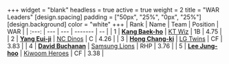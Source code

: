 +++
widget = "blank"
headless = true
active = true
weight = 2
title = "WAR Leaders"
[design.spacing]
padding = ["50px", "25%", "0px", "25%"]
[design.background]
color = "white"
+++
| Rank | Name | Team | Position | WAR |
| :---: | --- | --- | ------- | -- |
| 1 | [**Kang Baek-ho**](/players/11863) | [KT Wiz](/teams/KTWiz) | 1B | 4.75 |
| 2 | [**Yang Eui-ji**](/players/215) | [NC Dinos](/teams/NCDinos) | C | 4.26 |
| 3 | [**Hong Chang-ki**](/players/9805) | [LG Twins](/teams/LGTwins) | CF | 3.83 |
| 4 | [**David Buchanan**](/players/13683) | [Samsung Lions](/teams/SamsungLions) | RHP | 3.76 |
| 5 | [**Lee Jung-hoo**](/players/10673) | [Kiwoom Heroes](/teams/KiwoomHeroes) | CF | 3.38 |
